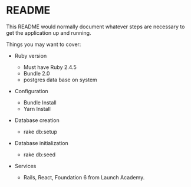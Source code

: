 # README

This README would normally document whatever steps are necessary to get the
application up and running.

Things you may want to cover:

* Ruby version
  * Must have Ruby 2.4.5
  * Bundle 2.0
  * postgres data base on system

* Configuration
  * Bundle Install
  * Yarn Install

* Database creation
  * rake db:setup

* Database initialization
  * rake db:seed

* Services
  * Rails, React, Foundation 6 from Launch Academy.
